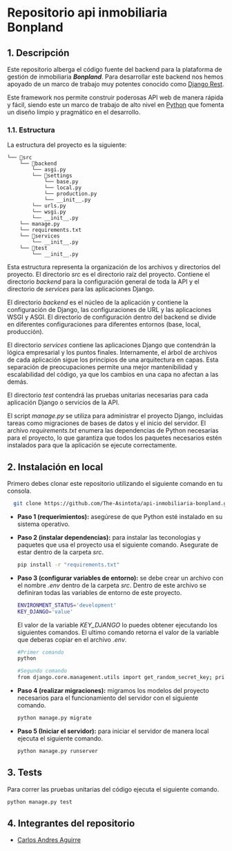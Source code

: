 # Repositorio api inmobiliaria Bonpland

## 1. Descripción

Este repositorio alberga el código fuente del backend para la plataforma de gestión de inmobiliaria **_Bonpland_**. Para desarrollar este backend nos hemos apoyado de un marco de trabajo muy potentes conocido como [Django Rest](https://www.django-rest-framework.org/).

Este framework nos permite construir poderosas API web de manera rápida y fácil, siendo este un marco de trabajo de alto nivel en [Python](https://www.python.org/) que fomenta un diseño limpio y pragmático en el desarrollo.

### 1.1. Estructura
La estructura del proyecto es la siguiente:

```
└── 📁src
    └── 📁backend
        └── asgi.py
        └── 📁settings
            └── base.py
            └── local.py
            └── production.py
            └── __init__.py
        └── urls.py
        └── wsgi.py
        └── __init__.py
    └── manage.py
    └── requirements.txt
    └── 📁services
        └── __init__.py
    └── 📁test
        └── __init__.py
```

Esta estructura representa la organización de los archivos y directorios del proyecto. El directorio _src_ es el directorio raíz del proyecto. Contiene el directorio _backend_ para la configuración general de toda la API y el directorio de _services_ para las aplicaciones Django.

El directorio _backend_ es el núcleo de la aplicación y contiene la configuración de Django, las configuraciones de URL y las aplicaciones WSGI y ASGI. El directorio de configuración dentro del backend se divide en diferentes configuraciones para diferentes entornos (base, local, producción).

El directorio _services_ contiene las aplicaciones Django que contendrán la lógica empresarial y los puntos finales. Internamente, el árbol de archivos de cada aplicación sigue los principios de una arquitectura en capas. Esta separación de preocupaciones permite una mejor mantenibilidad y escalabilidad del código, ya que los cambios en una capa no afectan a las demás.

El directorio _test_ contendrá las pruebas unitarias necesarias para cada aplicación Django o servicios de la API.

El script _manage.py_ se utiliza para administrar el proyecto Django, incluidas tareas como migraciones de bases de datos y el inicio del servidor. El archivo _requirements.txt_ enumera las dependencias de Python necesarias para el proyecto, lo que garantiza que todos los paquetes necesarios estén instalados para que la aplicación se ejecute correctamente.

## 2. Instalación en local

Primero debes clonar este repositorio utilizando el siguiente comando en tu consola.

```bash
  git clone https://github.com/The-Asintota/api-inmobiliaria-bonpland.git
```

- **Paso 1 (requerimientos):** asegúrese de que Python esté instalado en su sistema operativo.

- **Paso 2 (instalar dependencias):** para instalar las teconologias y paquetes que usa el proyecto usa el siguiente comando. Asegurate de estar dentro de la carpeta _src_.

    ```bash
    pip install -r "requirements.txt"
    ```

- **Paso 3 (configurar variables de entorno):** se debe crear un archivo con el nombre _.env_ dentro de la carpeta _src_. Dentro de este archivo se definiran todas las variables de entorno de este proyecto.

    ```bash
    ENVIRONMENT_STATUS='development'
    KEY_DJANGO='value'
    ```

    El valor de la variable _KEY_DJANGO_ lo puedes obtener ejecutando los siguientes comandos. El ultimo comando retorna el valor de la variable que deberas copiar en el archivo _.env_.

    ```bash
    #Primer comando
    python

    #Segundo comando
    from django.core.management.utils import get_random_secret_key; print(get_random_secret_key()); exit()
    ```

- **Paso 4 (realizar migraciones):** migramos los modelos del proyecto necesarios para el funcionamiento del servidor con el siguiente comando.

    ```bash
    python manage.py migrate
    ```

- **Paso 5 (Iniciar el servidor):** para iniciar el servidor de manera local ejecuta el siguiente comando.

    ```bash
    python manage.py runserver
    ```

## 3. Tests
Para correr las pruebas unitarias del código ejecuta el siguiente comando.

```bash
python manage.py test
```

## 4. Integrantes del repositorio
- [Carlos Andres Aguirre](https://github.com/The-Asintota)